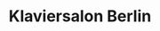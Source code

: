 ---
title: "Klaviersalon Berlin"
url: /berlin/klaviersalon-berlin-bredowstrasse/
shop: Instrumente
---